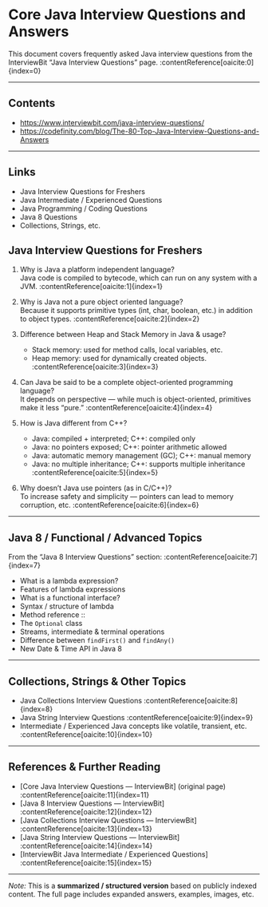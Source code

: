 # Core Java Interview Questions and Answers  

This document covers frequently asked Java interview questions from the InterviewBit “Java Interview Questions” page. :contentReference[oaicite:0]{index=0}  

---

## Contents

- https://www.interviewbit.com/java-interview-questions/
- https://codefinity.com/blog/The-80-Top-Java-Interview-Questions-and-Answers


---

## Links

- Java Interview Questions for Freshers  
- Java Intermediate / Experienced Questions  
- Java Programming / Coding Questions  
- Java 8 Questions  
- Collections, Strings, etc. 

## Java Interview Questions for Freshers

1. Why is Java a platform independent language?  
   Java code is compiled to bytecode, which can run on any system with a JVM. :contentReference[oaicite:1]{index=1}  

2. Why is Java not a pure object oriented language?  
   Because it supports primitive types (int, char, boolean, etc.) in addition to object types. :contentReference[oaicite:2]{index=2}  

3. Difference between Heap and Stack Memory in Java & usage?  
   - Stack memory: used for method calls, local variables, etc.  
   - Heap memory: used for dynamically created objects. :contentReference[oaicite:3]{index=3}  

4. Can Java be said to be a complete object-oriented programming language?  
   It depends on perspective — while much is object-oriented, primitives make it less “pure.” :contentReference[oaicite:4]{index=4}  

5. How is Java different from C++?  
   - Java: compiled + interpreted; C++: compiled only  
   - Java: no pointers exposed; C++: pointer arithmetic allowed  
   - Java: automatic memory management (GC); C++: manual memory  
   - Java: no multiple inheritance; C++: supports multiple inheritance :contentReference[oaicite:5]{index=5}  

6. Why doesn’t Java use pointers (as in C/C++)?  
   To increase safety and simplicity — pointers can lead to memory corruption, etc. :contentReference[oaicite:6]{index=6}  

---

## Java 8 / Functional / Advanced Topics  

From the “Java 8 Interview Questions” section: :contentReference[oaicite:7]{index=7}  

- What is a lambda expression?  
- Features of lambda expressions  
- What is a functional interface?  
- Syntax / structure of lambda  
- Method reference ::  
- The `Optional` class  
- Streams, intermediate & terminal operations  
- Difference between `findFirst()` and `findAny()`  
- New Date & Time API in Java 8  

---

## Collections, Strings & Other Topics  

- Java Collections Interview Questions :contentReference[oaicite:8]{index=8}  
- Java String Interview Questions :contentReference[oaicite:9]{index=9}  
- Intermediate / Experienced Java concepts like volatile, transient, etc. :contentReference[oaicite:10]{index=10}  

---

## References & Further Reading  

- [Core Java Interview Questions — InterviewBit] (original page) :contentReference[oaicite:11]{index=11}  
- [Java 8 Interview Questions — InterviewBit] :contentReference[oaicite:12]{index=12}  
- [Java Collections Interview Questions — InterviewBit] :contentReference[oaicite:13]{index=13}  
- [Java String Interview Questions — InterviewBit] :contentReference[oaicite:14]{index=14}  
- [InterviewBit Java Intermediate / Experienced Questions] :contentReference[oaicite:15]{index=15}  

---

*Note:* This is a **summarized / structured version** based on publicly indexed content. The full page includes expanded answers, examples, images, etc.

